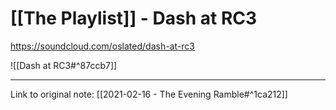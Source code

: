 # [[The Playlist]] - Dash at RC3

https://soundcloud.com/oslated/dash-at-rc3

![[Dash at RC3#^87ccb7]]

---

Link to original note: [[2021-02-16 - The Evening Ramble#^1ca212]]
